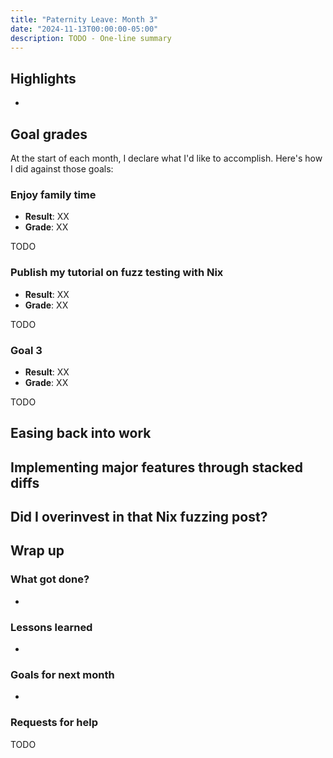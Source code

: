 ```yaml
---
title: "Paternity Leave: Month 3"
date: "2024-11-13T00:00:00-05:00"
description: TODO - One-line summary
---
```


## Highlights

-

## Goal grades

At the start of each month, I declare what I'd like to accomplish. Here's how I did against those goals:

### Enjoy family time

- **Result**: XX
- **Grade**: XX

TODO

### Publish my tutorial on fuzz testing with Nix

- **Result**: XX
- **Grade**: XX

TODO

### Goal 3

- **Result**: XX
- **Grade**: XX

TODO

## Easing back into work

## Implementing major features through stacked diffs

## Did I overinvest in that Nix fuzzing post?

## Wrap up

### What got done?

-

### Lessons learned

-

### Goals for next month

-

### Requests for help

TODO
